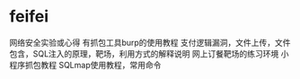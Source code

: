 # feifei
网络安全实验或心得
有抓包工具burp的使用教程
支付逻辑漏洞，文件上传，文件包含，SQL注入的原理，靶场，利用方式的解释说明
网上订餐靶场的练习环境
小程序抓包教程
SQLmap使用教程，常用命令
